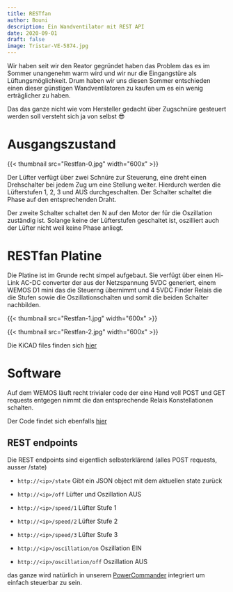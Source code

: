 ```yaml
---
title: RESTfan
author: Bouni
description: Ein Wandventilator mit REST API
date: 2020-09-01
draft: false
image: Tristar-VE-5874.jpg 
---
```


Wir haben seit wir den Reator gegründet haben das Problem das es im Sommer unangenehm warm wird und wir nur die Eingangstüre als Lüftungsmöglichkeit.
Drum haben wir uns diesen Sommer entschieden einen dieser günstigen Wandventilatoren zu kaufen um es ein wenig erträglicher zu haben.

Das das ganze nicht wie vom Hersteller gedacht über Zugschnüre gesteuert werden soll versteht sich ja von selbst :sunglasses:

# Ausgangszustand

{{< thumbnail src="Restfan-0.jpg" width="600x" >}}

Der Lüfter verfügt über zwei Schnüre zur Steuerung, eine dreht einen Drehschalter bei jedem Zug um eine Stellung weiter.
Hierdurch werden die Lüfterstufen 1, 2, 3 und AUS durchgeschalten. Der Schalter schaltet die Phase auf den entsprechenden Draht.

Der zweite Schalter schaltet den N auf den Motor der für die Oszillation zuständig ist. Solange keine der Lüfterstufen geschaltet ist, oszilliert auch der Lüfter nicht weil keine Phase anliegt.

# RESTfan Platine

Die Platine ist im Grunde recht simpel aufgebaut. Sie verfügt über einen Hi-Link AC-DC converter der aus der Netzspannung 5VDC generiert, einem WEMOS D1 mini das die Steuerng übernimmt und 4 5VDC Finder Relais die die Stufen sowie die Oszillationschalten und somit die beiden Schalter nachbilden.


{{< thumbnail src="Restfan-1.jpg" width="600x" >}}


{{< thumbnail src="Restfan-2.jpg" width="600x" >}}

Die KiCAD files finden sich [hier](https://github.com/reaktor23/RESTfan/tree/master/KiCAD/RESTfan)

# Software

Auf dem WEMOS läuft recht trivialer code der eine Hand voll POST und GET requests entgegen nimmt die dan entsprechende Relais Konstellationen schalten.

Der Code findet sich ebenfalls [hier](https://github.com/reaktor23/RESTfan/tree/master/PlatformIO/RESTfan)

## REST endpoints

Die REST endpoints sind eigentlich selbsterklärend (alles POST requests, ausser /state)

- `http://<ip>/state` Gibt ein JSON object mit dem aktuellen state zurück

- `http://<ip>/off` Lüfter und Oszillation AUS
- `http://<ip>/speed/1` Lüfter Stufe 1
- `http://<ip>/speed/2` Lüfter Stufe 2
- `http://<ip>/speed/3` Lüfter Stufe 3
- `http://<ip>/oscillation/on` Oszillation EIN
- `http://<ip>/oscillation/off` Oszillation AUS

das ganze wird natürlich in unserem [PowerCommander](https://reaktor23.org/projects/pwrcmdr2/) integriert um einfach steuerbar zu sein.
